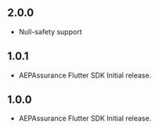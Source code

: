## 2.0.0

* Null-safety support

## 1.0.1

* AEPAssurance Flutter SDK Initial release.

## 1.0.0

* AEPAssurance Flutter SDK Initial release.
